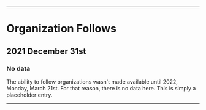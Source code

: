 
***

# Organization Follows

## 2021 December 31st

### No data

The ability to follow organizations wasn't made available until 2022, Monday, March 21st. For that reason, there is no data here. This is simply a placeholder entry.

***
